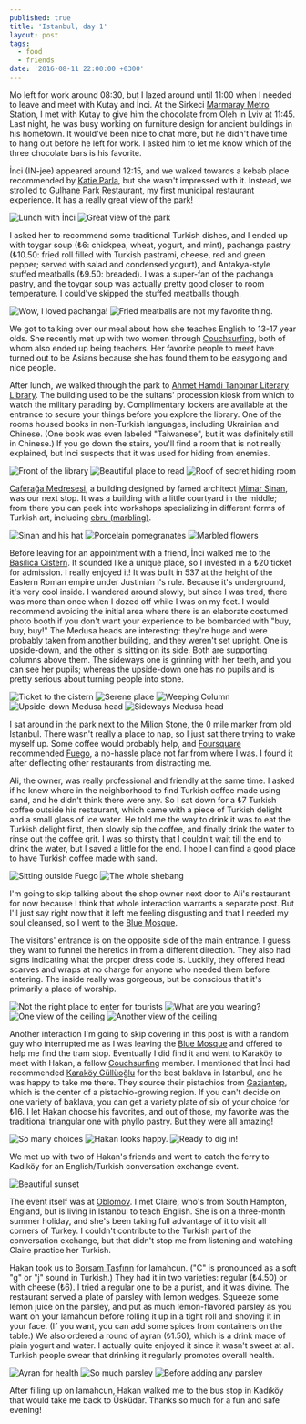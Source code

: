```yaml
---
published: true
title: 'Istanbul, day 1'
layout: post
tags:
  - food
  - friends
date: '2016-08-11 22:00:00 +0300'
---
```

Mo left for work around 08:30, but I lazed around until 11:00 when I needed to leave and meet with Kutay and İnci. At the Sirkeci [Marmaray Metro](http://www.marmaray.gov.tr) Station, I met with Kutay to give him the chocolate from Oleh in Lviv at 11:45. Last night, he was busy working on furniture design for ancient buildings in his hometown. It would've been nice to chat more, but he didn't have time to hang out before he left for work. I asked him to let me know which of the three chocolate bars is his favorite.

<!--more-->

İnci (IN-jee) appeared around 12:15, and we walked towards a kebab place recommended by [Katie Parla](http://katieparla.com/katie-parla-city-guides/my-istanbul), but she wasn't impressed with it. Instead, we strolled to [Gulhane Park Restaurant](http://www.gulhaneparkotel.com/c/36/gulhanepark/terrace-restaurant.html), my first municipal restaurant experience. It has a really great view of the park!

![Lunch with İnci]({{site.baseurl}}/images/2016/08/11/istanbul-day-1/gulhane-incitiff.jpeg)
![Great view of the park]({{site.baseurl}}/images/2016/08/11/istanbul-day-1/gulhane-view.jpeg)

I asked her to recommend some traditional Turkish dishes, and I ended up with toygar soup (₺6: chickpea, wheat, yogurt, and mint), pachanga pastry (₺10.50: fried roll filled with Turkish pastrami, cheese, red and green pepper; served with salad and condensed yogurt), and Antakya-style stuffed meatballs (₺9.50: breaded). I was a super-fan of the pachanga pastry, and the toygar soup was actually pretty good closer to room temperature. I could've skipped the stuffed meatballs though.

![Wow, I loved pachanga!]({{site.baseurl}}/images/2016/08/11/istanbul-day-1/gulhane-pachanga.jpeg)
![Fried meatballs are not my favorite thing.]({{site.baseurl}}/images/2016/08/11/istanbul-day-1/gulhane-meatballs.jpeg)

We got to talking over our meal about how she teaches English to 13-17 year olds. She recently met up with two women through [Couchsurfing][cs], both of whom also ended up being teachers. Her favorite people to meet have turned out to be Asians because she has found them to be easygoing and nice people.

After lunch, we walked through the park to [Ahmet Hamdi Tanpınar Literary Library](http://www.theguideistanbul.com/location/ahmet-hamdi-tanpınar-literature-museum-library). The building used to be the sultans' procession kiosk from which to watch the military parading by. Complimentary lockers are available at the entrance to secure your things before you explore the library. One of the rooms housed books in non-Turkish languages, including Ukrainian and Chinese. (One book was even labeled "Taiwanese", but it was definitely still in Chinese.) If you go down the stairs, you'll find a room that is not really explained, but İnci suspects that it was used for hiding from enemies.

![Front of the library]({{site.baseurl}}/images/2016/08/11/istanbul-day-1/library-entrance.jpeg)
![Beautiful place to read]({{site.baseurl}}/images/2016/08/11/istanbul-day-1/library-room.jpeg)
![Roof of secret hiding room]({{site.baseurl}}/images/2016/08/11/istanbul-day-1/library-secret.jpeg)

[Caferağa Medresesi](http://www.lonelyplanet.com/turkey/istanbul/sights/architecture/caferaga-medresesi), a building designed by famed architect [Mimar Sinan](https://en.m.wikipedia.org/wiki/Mimar_Sinan), was our next stop. It was a building with a little courtyard in the middle; from there you can peek into workshops specializing in different forms of Turkish art, including [ebru (marbling)](http://www.turkishculture.org/traditional-arts/marbling-113.htm).

![Sinan and his hat]({{site.baseurl}}/images/2016/08/11/istanbul-day-1/caferaga-sinan.jpeg)
![Porcelain pomegranates]({{site.baseurl}}/images/2016/08/11/istanbul-day-1/caferaga-pomegranates.jpeg)
![Marbled flowers]({{site.baseurl}}/images/2016/08/11/istanbul-day-1/caferaga-ebru.jpeg)

Before leaving for an appointment with a friend, İnci walked me to the [Basilica Cistern](http://yerebatan.com). It sounded like a unique place, so I invested in a ₺20 ticket for admission. I really enjoyed it! It was built in 537 at the height of the Eastern Roman empire under Justinian I's rule. Because it's underground, it's very cool inside. I wandered around slowly, but since I was tired, there was more than once when I dozed off while I was on my feet. I would recommend avoiding the initial area where there is an elaborate costumed photo booth if you don't want your experience to be bombarded with "buy, buy, buy!" The Medusa heads are interesting: they're huge and were probably taken from another building, and they weren't set upright. One is upside-down, and the other is sitting on its side. Both are supporting columns above them. The sideways one is grinning with her teeth, and you can see her pupils; whereas the upside-down one has no pupils and is pretty serious about turning people into stone.

![Ticket to the cistern]({{site.baseurl}}/images/2016/08/11/istanbul-day-1/cistern-ticket.jpeg)
![Serene place]({{site.baseurl}}/images/2016/08/11/istanbul-day-1/cistern-columns.jpeg)
![Weeping Column]({{site.baseurl}}/images/2016/08/11/istanbul-day-1/cistern-weeping.jpeg)
![Upside-down Medusa head]({{site.baseurl}}/images/2016/08/11/istanbul-day-1/cistern-medusa1.jpeg)
![Sideways Medusa head]({{site.baseurl}}/images/2016/08/11/istanbul-day-1/cistern-medusa2.jpeg)

I sat around in the park next to the [Milion Stone](http://www.spottedbylocals.com/istanbul/milion-stone/), the 0 mile marker from old Istanbul. There wasn't really a place to nap, so I just sat there trying to wake myself up. Some coffee would probably help, and [Foursquare](http://foursquare.com) recommended [Fuego](http://www.fuegocaferestaurant.com), a no-hassle place not far from where I was. I found it after deflecting other restaurants from distracting me.

Ali, the owner, was really professional and friendly at the same time. I asked if he knew where in the neighborhood to find Turkish coffee made using sand, and he didn't think there were any. So I sat down for a ₺7 Turkish coffee outside his restaurant, which came with a piece of Turkish delight and a small glass of ice water. He told me the way to drink it was to eat the Turkish delight first, then slowly sip the coffee, and finally drink the water to rinse out the coffee grit. I was so thirsty that I couldn't wait till the end to drink the water, but I saved a little for the end. I hope I can find a good place to have Turkish coffee made with sand.

![Sitting outside Fuego]({{site.baseurl}}/images/2016/08/11/istanbul-day-1/fuego-outside.jpeg)
![The whole shebang]({{site.baseurl}}/images/2016/08/11/istanbul-day-1/fuego-coffee.jpeg)

I'm going to skip talking about the shop owner next door to Ali's restaurant for now because I think that whole interaction warrants a separate post. But I'll just say right now that it left me feeling disgusting and that I needed my soul cleansed, so I went to the [Blue Mosque][bluemosque].

The visitors' entrance is on the opposite side of the main entrance. I guess they want to funnel the heretics in from a different direction. They also had signs indicating what the proper dress code is. Luckily, they offered head scarves and wraps at no charge for anyone who needed them before entering. The inside really was gorgeous, but be conscious that it's primarily a place of worship.

![Not the right place to enter for tourists]({{site.baseurl}}/images/2016/08/11/istanbul-day-1/bluemosque-entrance.jpeg)
![What are you wearing?]({{site.baseurl}}/images/2016/08/11/istanbul-day-1/bluemosque-dresscode.jpeg)
![One view of the ceiling]({{site.baseurl}}/images/2016/08/11/istanbul-day-1/bluemosque-ceiling1.jpeg)
![Another view of the ceiling]({{site.baseurl}}/images/2016/08/11/istanbul-day-1/bluemosque-ceiling2.jpeg)

Another interaction I'm going to skip covering in this post is with a random guy who interrupted me as I was leaving the [Blue Mosque][bluemosque] and offered to help me find the tram stop. Eventually I did find it and went to Karaköy to meet with Hakan, a fellow [Couchsurfing][cs] member. I mentioned that İnci had recommended [Karaköy Güllüoğlu](http://www.karakoygulluoglu.com/baklavas) for the best baklava in Istanbul, and he was happy to take me there. They source their pistachios from [Gaziantep](https://en.wikivoyage.org/wiki/Gaziantep), which is the center of a pistachio-growing region. If you can't decide on one variety of baklava, you can get a variety plate of six of your choice for ₺16. I let Hakan choose his favorites, and out of those, my favorite was the traditional triangular one with phyllo pastry. But they were all amazing!

![So many choices]({{site.baseurl}}/images/2016/08/11/istanbul-day-1/gulluoglu-kinds.jpeg)
![Hakan looks happy.]({{site.baseurl}}/images/2016/08/11/istanbul-day-1/gulluoglu-hakan.jpeg)
![Ready to dig in!]({{site.baseurl}}/images/2016/08/11/istanbul-day-1/gulluoglu-tiff.jpeg)

We met up with two of Hakan's friends and went to catch the ferry to Kadıköy for an English/Turkish conversation exchange event. 

![Beautiful sunset]({{site.baseurl}}/images/2016/08/11/istanbul-day-1/ferry-sunset.jpeg)

The event itself was at [Oblomov](https://foursquare.com/v/oblomov/55f071c4498e4aad44036e9d). I met Claire, who's from South Hampton, England, but is living in Istanbul to teach English. She is on a three-month summer holiday, and she's been taking full advantage of it to visit all corners of Turkey. I couldn't contribute to the Turkish part of the conversation exchange, but that didn't stop me from listening and watching Claire practice her Turkish.

Hakan took us to [Borsam Taşfırın](http://borsamtasfirin.com.tr) for lamahcun. ("C" is pronounced as a soft "g" or "j" sound in Turkish.) They had it in two varieties: regular (₺4.50) or with cheese (₺6). I tried a regular one to be a purist, and it was divine. The restaurant served a plate of parsley with lemon wedges. Squeeze some lemon juice on the parsley, and put as much lemon-flavored parsley as you want on your lamahcun before rolling it up in a tight roll and shoving it in your face. (If you want, you can add some spices from containers on the table.) We also ordered a round of ayran (₺1.50), which is a drink made of plain yogurt and water. I actually quite enjoyed it since it wasn't sweet at all. Turkish people swear that drinking it regularly promotes overall health.

![Ayran for health]({{site.baseurl}}/images/2016/08/11/istanbul-day-1/borsam-ayran.jpeg)
![So much parsley]({{site.baseurl}}/images/2016/08/11/istanbul-day-1/borsam-parsley.jpeg)
![Before adding any parsley]({{site.baseurl}}/images/2016/08/11/istanbul-day-1/borsam-lamahcun.jpeg)

After filling up on lamahcun, Hakan walked me to the bus stop in Kadıköy that would take me back to Üsküdar. Thanks so much for a fun and safe evening!

[bluemosque]: https://en.m.wikipedia.org/wiki/Sultan_Ahmed_Mosque
[cs]: https://www.couchsurfing.com
